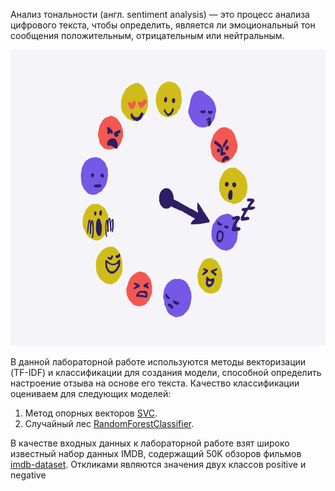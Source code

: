 Анализ тональности (англ. sentiment analysis) — это процесс анализа цифрового текста, чтобы определить, является ли эмоциональный тон сообщения положительным, отрицательным или нейтральным. 

<img src="https://github.com/MariaShaiina/NLP-2023/blob/main/Lab3-Sentiment%20analysis/sentiment-img.png" width="594" height="474">

В данной лабораторной работе используются методы векторизации (TF-IDF) и классификации для создания модели, способной определить настроение отзыва на основе его текста. Качество классификации оцениваем для следующих моделей:
1. Метод опорных векторов [SVC](https://scikit-learn.org/stable/modules/generated/sklearn.svm.SVC.html).
2. Случайный лес [RandomForestClassifier](https://scikit-learn.org/stable/modules/generated/sklearn.ensemble.RandomForestClassifier.html).

В качестве входных данных к лабораторной работе взят широко известный набор данных IMDB, содержащий 50K обзоров фильмов [imdb-dataset](https://www.kaggle.com/datasets/lakshmi25npathi/imdb-dataset-of-50k-movie-reviews). Откликами являются значения двух классов positive и negative
